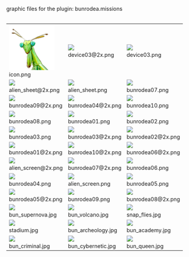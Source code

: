 graphic files for the plugin: bunrodea.missions<br>
<br>
<table>
	<tr>
		<td><img src="https://github.com/zuckung/endless-sky-plugins/blob/main/myplugins/bunrodea.missions/icon.png?raw=true"><br>
		icon.png</td>
		<td><img src="https://github.com/zuckung/endless-sky-plugins/blob/main/myplugins/bunrodea.missions/images/outfit/device03@2x.png?raw=true"><br>
		device03@2x.png</td>
		<td><img src="https://github.com/zuckung/endless-sky-plugins/blob/main/myplugins/bunrodea.missions/images/outfit/device03.png?raw=true"><br>
		device03.png</td>
	</tr>
	<tr>
		<td><img src="https://github.com/zuckung/endless-sky-plugins/blob/main/myplugins/bunrodea.missions/images/outfit/alien_sheet@2x.png?raw=true"><br>
		alien_sheet@2x.png</td>
		<td><img src="https://github.com/zuckung/endless-sky-plugins/blob/main/myplugins/bunrodea.missions/images/outfit/alien_sheet.png?raw=true"><br>
		alien_sheet.png</td>
		<td><img src="https://github.com/zuckung/endless-sky-plugins/blob/main/myplugins/bunrodea.missions/images/portrait/bunrodea07.png?raw=true"><br>
		bunrodea07.png</td>
	</tr>
	<tr>
		<td><img src="https://github.com/zuckung/endless-sky-plugins/blob/main/myplugins/bunrodea.missions/images/portrait/bunrodea09@2x.png?raw=true"><br>
		bunrodea09@2x.png</td>
		<td><img src="https://github.com/zuckung/endless-sky-plugins/blob/main/myplugins/bunrodea.missions/images/portrait/bunrodea04@2x.png?raw=true"><br>
		bunrodea04@2x.png</td>
		<td><img src="https://github.com/zuckung/endless-sky-plugins/blob/main/myplugins/bunrodea.missions/images/portrait/bunrodea10.png?raw=true"><br>
		bunrodea10.png</td>
	</tr>
	<tr>
		<td><img src="https://github.com/zuckung/endless-sky-plugins/blob/main/myplugins/bunrodea.missions/images/portrait/bunrodea08.png?raw=true"><br>
		bunrodea08.png</td>
		<td><img src="https://github.com/zuckung/endless-sky-plugins/blob/main/myplugins/bunrodea.missions/images/portrait/bunrodea01.png?raw=true"><br>
		bunrodea01.png</td>
		<td><img src="https://github.com/zuckung/endless-sky-plugins/blob/main/myplugins/bunrodea.missions/images/portrait/bunrodea02.png?raw=true"><br>
		bunrodea02.png</td>
	</tr>
	<tr>
		<td><img src="https://github.com/zuckung/endless-sky-plugins/blob/main/myplugins/bunrodea.missions/images/portrait/bunrodea03.png?raw=true"><br>
		bunrodea03.png</td>
		<td><img src="https://github.com/zuckung/endless-sky-plugins/blob/main/myplugins/bunrodea.missions/images/portrait/bunrodea03@2x.png?raw=true"><br>
		bunrodea03@2x.png</td>
		<td><img src="https://github.com/zuckung/endless-sky-plugins/blob/main/myplugins/bunrodea.missions/images/portrait/bunrodea02@2x.png?raw=true"><br>
		bunrodea02@2x.png</td>
	</tr>
	<tr>
		<td><img src="https://github.com/zuckung/endless-sky-plugins/blob/main/myplugins/bunrodea.missions/images/portrait/bunrodea01@2x.png?raw=true"><br>
		bunrodea01@2x.png</td>
		<td><img src="https://github.com/zuckung/endless-sky-plugins/blob/main/myplugins/bunrodea.missions/images/portrait/bunrodea10@2x.png?raw=true"><br>
		bunrodea10@2x.png</td>
		<td><img src="https://github.com/zuckung/endless-sky-plugins/blob/main/myplugins/bunrodea.missions/images/portrait/bunrodea06@2x.png?raw=true"><br>
		bunrodea06@2x.png</td>
	</tr>
	<tr>
		<td><img src="https://github.com/zuckung/endless-sky-plugins/blob/main/myplugins/bunrodea.missions/images/portrait/alien_screen@2x.png?raw=true"><br>
		alien_screen@2x.png</td>
		<td><img src="https://github.com/zuckung/endless-sky-plugins/blob/main/myplugins/bunrodea.missions/images/portrait/bunrodea07@2x.png?raw=true"><br>
		bunrodea07@2x.png</td>
		<td><img src="https://github.com/zuckung/endless-sky-plugins/blob/main/myplugins/bunrodea.missions/images/portrait/bunrodea06.png?raw=true"><br>
		bunrodea06.png</td>
	</tr>
	<tr>
		<td><img src="https://github.com/zuckung/endless-sky-plugins/blob/main/myplugins/bunrodea.missions/images/portrait/bunrodea04.png?raw=true"><br>
		bunrodea04.png</td>
		<td><img src="https://github.com/zuckung/endless-sky-plugins/blob/main/myplugins/bunrodea.missions/images/portrait/alien_screen.png?raw=true"><br>
		alien_screen.png</td>
		<td><img src="https://github.com/zuckung/endless-sky-plugins/blob/main/myplugins/bunrodea.missions/images/portrait/bunrodea05.png?raw=true"><br>
		bunrodea05.png</td>
	</tr>
	<tr>
		<td><img src="https://github.com/zuckung/endless-sky-plugins/blob/main/myplugins/bunrodea.missions/images/portrait/bunrodea05@2x.png?raw=true"><br>
		bunrodea05@2x.png</td>
		<td><img src="https://github.com/zuckung/endless-sky-plugins/blob/main/myplugins/bunrodea.missions/images/portrait/bunrodea09.png?raw=true"><br>
		bunrodea09.png</td>
		<td><img src="https://github.com/zuckung/endless-sky-plugins/blob/main/myplugins/bunrodea.missions/images/portrait/bunrodea08@2x.png?raw=true"><br>
		bunrodea08@2x.png</td>
	</tr>
	<tr>
		<td><img src="https://github.com/zuckung/endless-sky-plugins/blob/main/myplugins/bunrodea.missions/images/scene/bun_supernova.jpg?raw=true"><br>
		bun_supernova.jpg</td>
		<td><img src="https://github.com/zuckung/endless-sky-plugins/blob/main/myplugins/bunrodea.missions/images/scene/bun_volcano.jpg?raw=true"><br>
		bun_volcano.jpg</td>
		<td><img src="https://github.com/zuckung/endless-sky-plugins/blob/main/myplugins/bunrodea.missions/images/scene/snap_flies.jpg?raw=true"><br>
		snap_flies.jpg</td>
	</tr>
	<tr>
		<td><img src="https://github.com/zuckung/endless-sky-plugins/blob/main/myplugins/bunrodea.missions/images/scene/stadium.jpg?raw=true"><br>
		stadium.jpg</td>
		<td><img src="https://github.com/zuckung/endless-sky-plugins/blob/main/myplugins/bunrodea.missions/images/scene/bun_archeology.jpg?raw=true"><br>
		bun_archeology.jpg</td>
		<td><img src="https://github.com/zuckung/endless-sky-plugins/blob/main/myplugins/bunrodea.missions/images/scene/bun_academy.jpg?raw=true"><br>
		bun_academy.jpg</td>
	</tr>
	<tr>
		<td><img src="https://github.com/zuckung/endless-sky-plugins/blob/main/myplugins/bunrodea.missions/images/scene/bun_criminal.jpg?raw=true"><br>
		bun_criminal.jpg</td>
		<td><img src="https://github.com/zuckung/endless-sky-plugins/blob/main/myplugins/bunrodea.missions/images/scene/bun_cybernetic.jpg?raw=true"><br>
		bun_cybernetic.jpg</td>
		<td><img src="https://github.com/zuckung/endless-sky-plugins/blob/main/myplugins/bunrodea.missions/images/scene/bun_queen.jpg?raw=true"><br>
		bun_queen.jpg</td>
	</tr>
</table>
